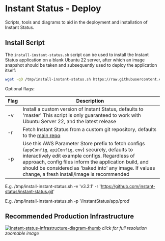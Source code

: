 # Instant Status - Deploy

Scripts, tools and diagrams to aid in the deployment and installation of Instant Status.

## Install Script

The `install-instant-status.sh` script can be used to install the Instant Status application on a blank Ubuntu 22 server, after which an image snapshot should be taken and subsequently used to deploy the application itself:

```bash
wget -qO /tmp/install-instant-status.sh https://raw.githubusercontent.com/instant-status/deploy/master/install-instant-status.sh && chmod +x /tmp/install-instant-status.sh && /tmp/install-instant-status.sh
```

Optional flags:

| Flag | Description                                                                                                                                                                                                                                                                                                                    |
| ---- | ------------------------------------------------------------------------------------------------------------------------------------------------------------------------------------------------------------------------------------------------------------------------------------------------------------------------------ |
| -v   | Install a custom version of Instant Status, defaults to 'master' This script is only guaranteed to work with Ubuntu Server 22, and the latest release                                                                                                                                                                          |
| -r   | Fetch Instant Status from a custom git repository, defaults to the [main repo](https://github.com/instant-status/instant-status)                                                                                                                                                                                               |
| -p   | Use this AWS Parameter Store prefix to fetch configs (`appConfig`, `apiConfig`, `env`) securely, defaults to interactively edit example configs. Regardless of approach, config files inform the application build, and should be considered as 'baked into' any image. If values change, a fresh install/image is recommended |

E.g. /tmp/install-instant-status.sh -v 'v3.2.1' -r 'https://github.com/instant-status/instant-status.git'

E.g. /tmp/install-instant-status.sh -p '/InstantStatus/app/prod'

## Recommended Production Infrastructure

[![instant-status-infrastructure-diagram-thumb](https://raw.githubusercontent.com/instant-status/deploy/master/img/instant-status-infrastructure-diagram-thumb.png)](https://raw.githubusercontent.com/instant-status/deploy/master/img/instant-status-infrastructure-diagram.png)
_click for full resolution zoomable image_
